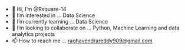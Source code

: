 - 👋 Hi, I’m @Rsquare-14
- 👀 I’m interested in ... Data Science
- 🌱 I’m currently learning ... Data Science
- 💞️ I’m looking to collaborate on ... Python, Machine Learning and data analytics projects
- 📫 How to reach me ... raghavendrareddy909@gmail.com

<!---
Rsquare-14/Rsquare-14 is a ✨ special ✨ repository because its `README.md` (this file) appears on your GitHub profile.
You can click the Preview link to take a look at your changes.
--->

